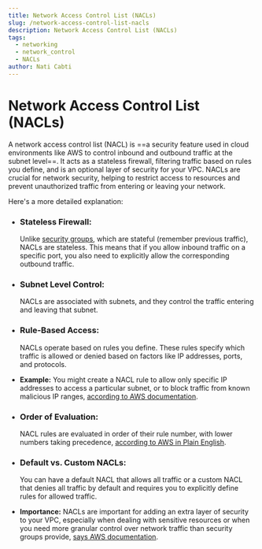 ```yaml
---
title: Network Access Control List (NACLs)
slug: /network-access-control-list-nacls
description: Network Access Control List (NACLs)
tags:
  - networking
  - network_control
  - NACLs
author: Nati Cabti
---
```


# Network Access Control List (NACLs)

A network access control list (NACL) is ==a security feature used in cloud environments like AWS to control inbound and outbound traffic at the subnet level==. It acts as a stateless firewall, filtering traffic based on rules you define, and is an optional layer of security for your VPC. NACLs are crucial for network security, helping to restrict access to resources and prevent unauthorized traffic from entering or leaving your network.

Here's a more detailed explanation:

- ### Stateless Firewall:
  Unlike [security groups](https://www.google.com/search?sca_esv=58e7983bf9f21fcd&rlz=1C1GCEA_enIL1131IL1132&cs=1&sxsrf=AE3TifO6EAd00VJ_vWibE9RNTYaImqTHA%3A1754816801213&q=security+groups&sa=X&ved=2ahUKEwjwl5aA8v-OAxWDFBAIHVLXB5wQxccNegQIFBAB&mstk=AUtExfAlrPej75aXCUuMuDECaMIA2B3X4is0qddyKlXUm3K36koDn6h2Tql3tYDP5oQZxQQAjI0yrPk-fQP2sPBiDQNd4p7Qzw4jh0RxTzCAi1-7Pl0AvueziIqIc7UY_pnuSz7BDx-yqYvBWJJLSm2Run7iJiC5RuqhHyfoBB8LMZfm_hb0mN3Sv_gCDyYUeHDv0Bfa5Ckmuw-r6IA0cbBdoWbYEE5umeI5GLCGk5Lv32mDaYoFUJ6gaRfLj3hBth5mGNb0_-v_A8VHNhsOe5TkAB4c&csui=3), which are stateful (remember previous traffic), NACLs are stateless. This means that if you allow inbound traffic on a specific port, you also need to explicitly allow the corresponding outbound traffic.
- ### Subnet Level Control:

  NACLs are associated with subnets, and they control the traffic entering and leaving that subnet.

- ### Rule-Based Access:
  NACLs operate based on rules you define. These rules specify which traffic is allowed or denied based on factors like IP addresses, ports, and protocols.
- **Example:**
  You might create a NACL rule to allow only specific IP addresses to access a particular subnet, or to block traffic from known malicious IP ranges, [according to AWS documentation](https://docs.aws.amazon.com/prescriptive-guidance/latest/robust-network-design-control-tower/nacl.html).
- ### Order of Evaluation:
  NACL rules are evaluated in order of their rule number, with lower numbers taking precedence, [according to AWS in Plain English](https://aws.plainenglish.io/security-groups-and-network-access-control-lists-nacls-in-aws-474e326208ce).
- ### Default vs. Custom NACLs:
  You can have a default NACL that allows all traffic or a custom NACL that denies all traffic by default and requires you to explicitly define rules for allowed traffic.
- **Importance:**
  NACLs are important for adding an extra layer of security to your VPC, especially when dealing with sensitive resources or when you need more granular control over network traffic than security groups provide, [says AWS documentation](https://docs.aws.amazon.com/managedservices/latest/userguide/restrict-nacl.html).

